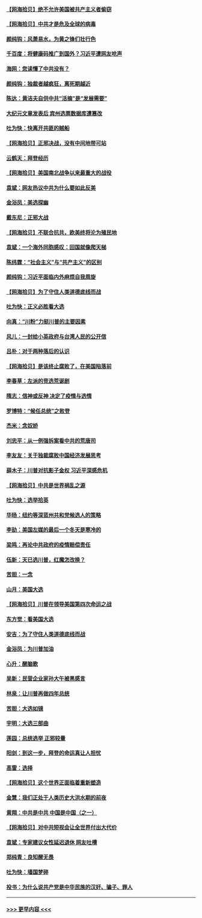 #### [【网海拾贝】绝不允许美国被共产主义者偷窃](../pages/nsc993/n12573396.md?t=11251503) 
#### [【网海拾贝】中共才是危及全球的病毒](../pages/nsc993/n12571204.md?t=11251503) 
#### [颜纯钩：风萧易水，为黄之锋们壮行色](../pages/nsc993/n12571487.md?t=11251503) 
#### [千百度：将健康码推广到国外？习近平遭网友呛声](../pages/nsc993/n12570808.md?t=11251503) 
#### [海网：您读懂了中共没有？](../pages/nsc993/n12570487.md?t=11251503) 
#### [颜纯钩：独裁者越疯狂，离死期越近](../pages/nsc993/n12569055.md?t=11251503) 
#### [陈达：黄洁夫自供中共“活摘”是“发展需要”](../pages/nsc993/n12568541.md?t=11251503) 
#### [大纪元文章发表后 宾州选票数据库遭篡改](../pages/nsc993/n12568105.md?t=11251503) 
#### [吐为快：快离开共匪的贼船](../pages/nsc993/n12568462.md?t=11251503) 
#### [【网海拾贝】正邪决战，没有中间地带可站](../pages/nsc993/n12568439.md?t=11251503) 
#### [云鹤天：拜登经历](../pages/nsc993/n12567294.md?t=11251503) 
#### [【网海拾贝】美国南北战争以来最重大的战役](../pages/nsc993/n12567247.md?t=11251503) 
#### [袁斌：网友热议中共为什么要如此反美](../pages/nsc993/n12567162.md?t=11251503) 
#### [金浴凤：美选探幽](../pages/nsc993/n12567147.md?t=11251503) 
#### [戴东尼：正邪大战](../pages/nsc993/n12567033.md?t=11251503) 
#### [【网海拾贝】不联合抗共，欧美终将沦为殖民地](../pages/nsc993/n12565068.md?t=11251503) 
#### [袁斌：一个海外同胞感叹：回国就像爬天梯](../pages/nsc993/n12564986.md?t=11251503) 
#### [陈纬霆：“社会主义”与“共产主义”的区别](../pages/nsc993/n12562417.md?t=11251503) 
#### [颜纯钩：习近平面临内外麻烦自我周旋](../pages/nsc993/n12563356.md?t=11251503) 
#### [【网海拾贝】为了守住人类道德底线而战](../pages/nsc993/n12562542.md?t=11251503) 
#### [吐为快：正义必胜看大选](../pages/nsc993/n12561967.md?t=11251503) 
#### [向真：“川粉”力挺川普的主要因素](../pages/nsc993/n12560774.md?t=11251503) 
#### [风儿：一封给小英政府与台湾人民的公开信](../pages/nsc993/n12560581.md?t=11251503) 
#### [吕朴：对于两种落后的认识](../pages/nsc993/n12560492.md?t=11251503) 
#### [【网海拾贝】是该终止腐败了，在美国陷落前](../pages/nsc993/n12559936.md?t=11251503) 
#### [李春草：左派的竞选荒诞剧](../pages/nsc993/n12558380.md?t=11251503) 
#### [隋志：信神或反神 决定了疫情与选情](../pages/nsc993/n12558255.md?t=11251503) 
#### [罗博特：“候任总统”之败登](../pages/nsc993/n12558189.md?t=11251503) 
#### [杰米：念奴娇](../pages/nsc993/n12558174.md?t=11251503) 
#### [刘忠平：从一例强拆案看中共的荒唐司](../pages/nsc993/n12558036.md?t=11251503) 
#### [李友友：关于独裁腐败中国经济发展思考](../pages/nsc993/n12558004.md?t=11251503) 
#### [薛木子：川普对抗影子金权 习近平深感危机](../pages/nsc993/n12557342.md?t=11251503) 
#### [【网海拾贝】中共是世界祸乱之源](../pages/nsc993/n12555353.md?t=11251503) 
#### [吐为快：选举拾英](../pages/nsc993/n12555041.md?t=11251503) 
#### [华旸：纽约等深蓝州共和党候选人的策略](../pages/nsc993/n12554309.md?t=11251503) 
#### [李劼：美国左媒的最后一个冬天是寒冷的](../pages/nsc993/n12552947.md?t=11251503) 
#### [梁鸣：再论中共政府的疫情赔偿责任](../pages/nsc993/n12553012.md?t=11251503) 
#### [伍新：天已选川普，红魔怎改换？](../pages/nsc993/n12552970.md?t=11251503) 
#### [苦胆：一念](../pages/nsc993/n12552957.md?t=11251503) 
#### [山月：美国大选](../pages/nsc993/n12552446.md?t=11251503) 
#### [【网海拾贝】川普在领导美国第四次命运之战](../pages/nsc993/n12551973.md?t=11251503) 
#### [东方觉：看美国大选](../pages/nsc993/n12551647.md?t=11251503) 
#### [安吉：为了守住人类道德底线而战](../pages/nsc993/n12551111.md?t=11251503) 
#### [金浴凤：为川普加油](../pages/nsc993/n12551085.md?t=11251503) 
#### [心升：醒脑歌](../pages/nsc993/n12550984.md?t=11251503) 
#### [吴新：民营企业家孙大午被黑感言](../pages/nsc993/n12550656.md?t=11251503) 
#### [林泉：让川普再做四年总统](../pages/nsc993/n12550640.md?t=11251503) 
#### [苦胆：大选如镜](../pages/nsc993/n12550630.md?t=11251503) 
#### [宇明：大选三部曲](../pages/nsc993/n12550603.md?t=11251503) 
#### [莲园：总统选举 正邪较量](../pages/nsc993/n12550594.md?t=11251503) 
#### [阳剑：到这一步，拜登的命运真让人担忧](../pages/nsc993/n12549093.md?t=11251503) 
#### [高雷：选择](../pages/nsc993/n12549087.md?t=11251503) 
#### [【网海拾贝】这个世界正面临着重新塑造](../pages/nsc993/n12548326.md?t=11251503) 
#### [金慧：我们正处于人类历史大洪水期的前夜](../pages/nsc993/n12547914.md?t=11251503) 
#### [黄翔：中共是中共 中国是中国（之一）](../pages/nsc993/n12547576.md?t=11251503) 
#### [【网海拾贝】对中共短视会让全世界付出大代价](../pages/nsc993/n12546043.md?t=11251503) 
#### [袁斌：专家建议女性延迟退休 网友吐槽](../pages/nsc993/n12545424.md?t=11251503) 
#### [郑纯青：良知醒无畏](../pages/nsc993/n12545394.md?t=11251503) 
#### [吐为快：墙国梦碎](../pages/nsc993/n12545309.md?t=11251503) 
#### [投书：为什么说共产党是中华民族的汉奸、骗子、罪人](../pages/nsc993/n12545089.md?t=11251503) 

----
#### [ >>> 更早内容 <<< ](../indexes/nsc993-earlier.md)
